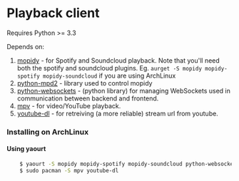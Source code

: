Playback client
===============
Requires Python >= 3.3

Depends on:

1.  [mopidy](http://www.mopidy.com/) - for Spotify and Soundcloud playback. Note that you'll need both the spotify and soundcloud plugins. Eg. `aurget -S mopidy mopidy-spotify mopidy-soundcloud` if you are using ArchLinux
2. [python-mpd2](https://github.com/Mic92/python-mpd2) - library used to control mopidy
3. [python-websockets](https://pypi.python.org/pypi/websockets) - (python library) for managing WebSockets used in communication between backend and frontend.
4. [mpv](http://mpv.io/) - for video/YouTube playback.
5. [youtube-dl](http://rg3.github.io/youtube-dl/) - for retreiving (a more reliable) stream url from youtube. 


### Installing on ArchLinux
#### Using yaourt
```bash
    $ yaourt -S mopidy mopidy-spotify mopidy-soundcloud python-websocket-client-git python-mpd2
    $ sudo pacman -S mpv youtube-dl
```
